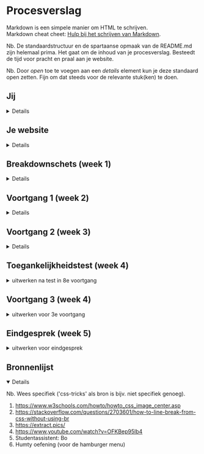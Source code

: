 # Procesverslag
Markdown is een simpele manier om HTML te schrijven.  
Markdown cheat cheet: [Hulp bij het schrijven van Markdown](https://github.com/adam-p/markdown-here/wiki/Markdown-Cheatsheet).

Nb. De standaardstructuur en de spartaanse opmaak van de README.md zijn helemaal prima. Het gaat om de inhoud van je procesverslag. Besteedt de tijd voor pracht en praal aan je website.

Nb. Door *open* toe te voegen aan een *details* element kun je deze standaard open zetten. Fijn om dat steeds voor de relevante stuk(ken) te doen.





## Jij

<details>
<!-- <summary>uitwerken voor kick-off werkgroep</summary> -->

### Auteur:
Jay Raghoebir

#### Je startniveau:
Rood

#### Je focus:
Surface
 
</details>





## Je website

<details>
<!-- <summary>uitwerken voor kick-off werkgroep</summary> -->

### Je opdracht:
https://www.krispykreme.co.uk/

#### Screenshot(s) van de eerste pagina (small screen): 
 
Landings pagina Krispy Kreme website
 
<img src="images/landings-pagina.png" width="375px" alt="Landings pagina van de Krispy Kreme website.">

#### Screenshot(s) van de tweede pagina (small screen):
 
Fundraising pagina Krispy Kreme website
 
<img src="images/fundraising-pagina.png" width="375px" alt="Fundraising pagina van de Krispy Kreme website.">
 
</details>



## Breakdownschets (week 1)

<details>
<!-- <summary>uitwerken na afloop 2e werkgroep</summary> -->

### De hele pagina: 
<img src="images/Breakdownschets-FED-Raghoebir-Jay.jpg" width="375px" alt="Breakdown van de hele pagina">

### Dynamisch deel (menu): 
<img src="images/Breakdownschets-FED-Raghoebir-Jay-menu.jpg" width="375px" alt="Breakdown van de menu">

### wellicht nog een dynamisch deel (bijv filter): 
<img src="images/dummy-plaatje.jpg" width="375px" alt="breakdown van nog een dynamisch deel">

</details>





## Voortgang 1 (week 2)

<details>
<!-- <summary>uitwerken voor 1e voortgang</summary> -->

### Stand van zaken
hier dit ging goed & dit was lastig (neem ook screenshots op van delen van je website en code)
Content verzamelen ging heel makkelijk! (dankzij Robert natuurlijk ;)) Ik heb alle content verzameld en de breakdown schets helpt me heel erg met het plaatsen van mijn content in het HTML bestand. Ik heb ook al een deel gestyled (ik ben erg perfectionistisch). Ik heb de echte website ernaast staan en vergelijk het vaak om te kijken of ik het goed doe. Tot nu toe is alles nog wel gelukt, alleen het centreren van tekst in de button/ link was wel lastig. Ik heb Bo om hulp gevraagd erbij en het is nu wel gelukt.
 
<img src="images/button-screenshot2.png" width="375px" alt="Screenshot van de button">
 
<img src="images/code-voor-button.png" width="375px" alt="Screenshot code button">


### Agenda voor meeting
samen met je groepje opstellen

| student 1      | student 2          | student 3    | student 4        |
| ---            | ---                | ---          | ---              |
| dit bespreken  | en dit             | en ik dit    | en dan ik dat    |
| en dat ook nog | dit als er tijd is | nog een punt | dit wil ik zeker |
| ...            | ...                | ...          | ...              |


### Verslag van meeting
Als feedback heb ik gekregen om mijn background images als cover in de css te zetten, anders gaat het niet zo goed mee met de site als je het groter maakt (responsive). Verder kan ik de doos op de voorpagina van de donuts ook in de section zetten en niet er buiten. Display flex en de direction op column bij een ul zodat het mooi naast elkaar staat. Bij mijn tweede section had ik een margin van -7 aan de bovenkant, dat was niet nodig. Als laatste tip van de meeting heb ik meegekregen dat al mijn background images cover of contain moeten zijn aangezien ik bij 2 afbeeldingen het ook niet had gedaan. Ik was goed opweg wat erg fijn was om te horen.

</details>





## Voortgang 2 (week 3)

<details>
<!-- <summary>uitwerken voor 2e voortgang</summary> -->

### Stand van zaken
De code schrijven zelf gaat heel goed. Het stylen gaat ook goed, maar ik merk zelf dat dat wat meer aandacht nodig heeft dan het schrijven van de code. Soms is er al styling op toegepast, en kreeg ik het eerst niet meer 'normaal'. Uiteindelijk toch gelukt door een beetje de opties te bekijken in Studio Visual Code. Het is nu een kwestie van verder werken en de oefeningen maken zodat het allemaal straks een stuk makkelijker wordt.

<img src="images/js-code-vg2.png" width="375px" alt="JS code voortgang 2">

<img src="images/css-code-vg2.png" width="375px" alt="CSS code voortgang 2">

<img src="images/html-code-vg2.png" width="375px" alt="HTML code voortgang 2">


### Agenda voor meeting
samen met je groepje opstellen

| student 1      | student 2          | student 3    | student 4        |
| ---            | ---                | ---          | ---              |
| dit bespreken  | en dit             | en ik dit    | en dan ik dat    |
| en dat ook nog | dit als er tijd is | nog een punt | dit wil ik zeker |
| ...            | ...                | ...          | ...              |


### Verslag van meeting
hier na afloop snel de uitkomsten van de meeting vastleggen

- punt 1
- punt 2
- nog een punt
- ...

</details>





## Toegankelijkheidstest (week 4)

<details>
<summary>uitwerken na test in 8e voortgang</summary>

### Bevindingen
Lijst met je bevindingen die in de test naar voren kwamen:

#### Slechte motoriek
Mijn website werkte goed na toebehoren. Je zag waar je daarheen tabte en je hoorde dat ook door middel van een screenreader.

Oplossing: Een screenreader gebruiken die navigeert door je website heen. States toepassen zoals hover, focus en active.


#### Visuele beperkingen
We kregen brillen om vervolgens door de brillen heen te kijken naar je website toe. Ik had 3 brillen uitgeprobeerd.

Bril 1 (wazig) ;
Ik kon hier prima doorheen kijken, het was niet heel erg wazig namelijk. Ik kon mijn website goed navigeren.

<img src="wazige-bril.png" width="375px" alt="Wazige bril">

Oplossing: Een screenreader gebruiken die navigeert door je website heen. States toepassen zoals hover, focus en active.
 
 
Bril 2 (vlekjes) ;
Ik kon alles hier doorheen zien. Het was niet moeilijk om door mijn website heen te navigeren. Ik zag wel iets minder met de bril dan zonder de bril.

<img src="vlek-bril.png" width="375px" alt="Vlek bril">
 
Oplossing: Een screenreader gebruiken die navigeert door je website heen. States toepassen zoals hover, focus en active. 
 
 
Bril 3 (zwarte rondjes) ;
Dit was de bril waar ik het minst in zag. Ik kon wel door mijn website navigeren, maar wel moeilijker. Ik zag ongeveer 80% van het scherm niet meer, dus ik moest de screenreader gebruiken.
 
<img src="images/zwarte-rondjes-bril.png" width="375px" alt="Zwarte rondjes bril">
 
Oplossing: Een screenreader gebruiken die navigeert door je website heen.



#### Concentratieproblemen
Dit was een hele lastige! De opdracht was om met de ene hand een ballon hoog te houden en de andere hand mijn website navigeren. Het was niet makkelijk. Ik was te veel gefocust op de ballon dat die niet zou vallen. Daardoor kon ik niet goed tot bijna niet navigeren door mijn website heen.

Oplossing: Door een screenreader te gebruiken die te besturen is met je stem.


#### Spasme/ parkinson 
1 woord… PIJN! Het deed pijn. Maar het was wel interessant om te ervaren. Navigeren was super lastig. Ik was meer gefocust op mijn arm bewegingen wat super gek voelde dan het navigeren, dus het had ook een beetje te maken met concentratie problemen.

Oplossing: Door een screenreader te gebruiken die te besturen is met je stem.

</details>





## Voortgang 3 (week 4)

<details>
<summary>uitwerken voor 3e voortgang</summary>

### Stand van zaken
hier dit ging goed & dit was lastig (neem ook screenshots op van delen van je website en code)


### Agenda voor meeting
samen met je groepje opstellen

| student 1      | student 2          | student 3    | student 4        |
| ---            | ---                | ---          | ---              |
| dit bespreken  | en dit             | en ik dit    | en dan ik dat    |
| en dat ook nog | dit als er tijd is | nog een punt | dit wil ik zeker |
| ...            | ...                | ...          | ...              |


### Verslag van meeting
hier na afloop snel de uitkomsten van de meeting vastleggen

- punt 1
- punt 2
- nog een punt
- ...

</details>





## Eindgesprek (week 5)

<details>
<summary>uitwerken voor eindgesprek</summary>

### Stand van zaken
hier dit ging goed & dit was lastig (neem ook screenshots op van delen van je website en code)

### Screenshot(s)

hier screenshot(s) van je eindresultaat

</details>





## Bronnenlijst

<details open>
<!-- <summary>continu bijhouden terwijl je werkt</summary> -->

Nb. Wees specifiek ('css-tricks' als bron is bijv. niet specifiek genoeg).

1. https://www.w3schools.com/howto/howto_css_image_center.asp 
2. https://stackoverflow.com/questions/2703601/how-to-line-break-from-css-without-using-br
3. https://extract.pics/
4. https://www.youtube.com/watch?v=OFKBep95lb4
5. Studentassistent: Bo
6. Humty oefening (voor de hamburger menu)


</details>
